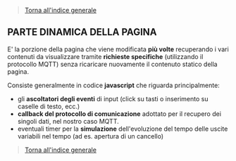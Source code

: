 >[Torna all'indice generale](README.md)

## **PARTE DINAMICA DELLA PAGINA**

E' la porzione della pagina che viene modificata **più volte** recuperando i vari contenuti da visualizzare tramite **richieste specifiche** (utilizzando il protocollo MQTT) senza ricaricare nuovamente il contenuto statico della pagina.

Consiste generalmente in codice **javascript** che riguarda principalmente:
- gli **ascoltatori degli eventi** di input (click su tasti o inserimento su caselle di testo, ecc.)
- **callback del protocollo di comunicazione** adottato per il recupero dei singoli dati, nel nostro caso MQTT.
- eventuali timer per la **simulazione** dell'evoluzione del tempo delle uscite variabili nel tempo (ad es. apertura di un cancello)















>[Torna all'indice generale](README.md)
